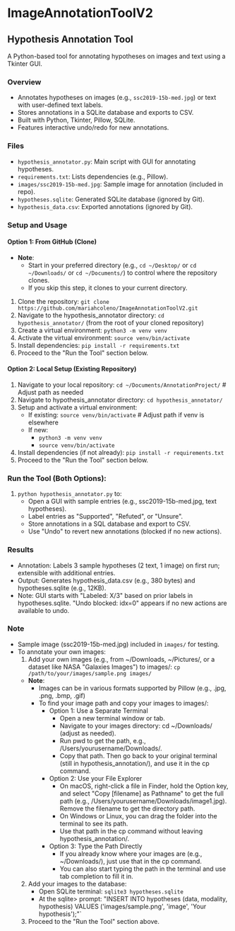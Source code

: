 # ImageAnnotationToolV2
## Hypothesis Annotation Tool
A Python-based tool for annotating hypotheses on images and text using a Tkinter GUI.

### Overview
- Annotates hypotheses on images (e.g., `ssc2019-15b-med.jpg`) or text with user-defined text labels.
- Stores annotations in a SQLite database and exports to CSV.
- Built with Python, Tkinter, Pillow, SQLite.
- Features interactive undo/redo for new annotations.

### Files
- `hypothesis_annotator.py`: Main script with GUI for annotating hypotheses.
- `requirements.txt`: Lists dependencies (e.g., Pillow).
- `images/ssc2019-15b-med.jpg`: Sample image for annotation (included in repo).
- `hypotheses.sqlite`: Generated SQLite database (ignored by Git).
- `hypothesis_data.csv`: Exported annotations (ignored by Git).

### Setup and Usage
#### Option 1: From GitHub (Clone)
- **Note**: 
  - Start in your preferred directory (e.g., `cd ~/Desktop/` or `cd ~/Downloads/` or `cd ~/Documents/`) to control where the repository clones. 
  - If you skip this step, it clones to your current directory.
1. Clone the repository: `git clone https://github.com/mariahcoleno/ImageAnnotationToolV2.git`
2. Navigate to the hypothesis_annotator directory: `cd hypothesis_annotator/` (from the root of your cloned repository)
3. Create a virtual environment: `python3 -m venv venv`
4. Activate the virtual environment: `source venv/bin/activate`
5. Install dependencies: `pip install -r requirements.txt`
6. Proceed to the "Run the Tool" section below.

#### Option 2: Local Setup (Existing Repository)
1. Navigate to your local repository: `cd ~/Documents/AnnotationProject/` # Adjust path as needed
2. Navigate to hypothesis_annotator directory: `cd hypothesis_annotator/`
3. Setup and activate a virtual environment:
   - If existing: `source venv/bin/activate` # Adjust path if venv is elsewhere
   - If new:
     - `python3 -m venv venv`
     - `source venv/bin/activate`
4. Install dependencies (if not already): `pip install -r requirements.txt`
5. Proceed to the "Run the Tool" section below.

### Run the Tool (Both Options):
1. `python hypothesis_annotator.py` to:
   - Open a GUI with sample entries (e.g., ssc2019-15b-med.jpg, text hypotheses).
   - Label entries as "Supported", "Refuted", or "Unsure".
   - Store annotations in a SQL database and export to CSV.
   - Use "Undo" to revert new annotations (blocked if no new actions).
              
### Results
- Annotation: Labels 3 sample hypotheses (2 text, 1 image) on first run; extensible with additional entries.
- Output: Generates hypothesis_data.csv (e.g., 380 bytes) and hypotheses.sqlite (e.g., 12KB).
- Note: GUI starts with "Labeled: X/3" based on prior labels in hypotheses.sqlite. "Undo blocked: idx=0" appears if no new actions are available to undo.

### Note
- Sample image (ssc2019-15b-med.jpg) included in `images/` for testing.
- To annotate your own images:
  1. Add your own images (e.g., from ~/Downloads, ~/Pictures/, or a dataset like NASA "Galaxies Images") to images/: `cp /path/to/your/images/sample.png images/`
    - **Note**:
      - Images can be in various formats supported by Pillow (e.g., .jpg, .png, .bmp, .gif)
      - To find your image path and copy your images to images/:
        - Option 1: Use a Separate Terminal
          - Open a new terminal window or tab.
          - Navigate to your images directory: cd ~/Downloads/ (adjust as needed).
          - Run pwd to get the path, e.g., /Users/yourusername/Downloads/.
          - Copy that path. Then go back to your original terminal (still in hypothesis_annotation/), and use it in the cp command.
        - Option 2: Use your File Explorer
          - On macOS, right-click a file in Finder, hold the Option key, and select "Copy [filename] as Pathname" to get the full path (e.g., /Users/yourusername/Downloads/image1.jpg). Remove the filename to get the directory path.
          - On Windows or Linux, you can drag the folder into the terminal to see its path.
          - Use that path in the cp command without leaving hypothesis_annotation/.
        - Option 3: Type the Path Directly
          - If you already know where your images are (e.g., ~/Downloads/), just use that in the cp command.
          - You can also start typing the path in the terminal and use tab completion to fill it in.
  2. Add your images to the database:
     - Open SQLite terminal: `sqlite3 hypotheses.sqlite`
     - At the sqlite> prompt: "INSERT INTO hypotheses (data, modality, hypothesis) VALUES ('images/sample.png', 'image', 'Your hypothesis');"`
  3. Proceed to the "Run the Tool" section above.

